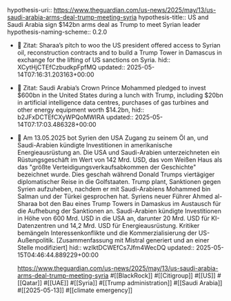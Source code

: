 hypothesis-uri:: https://www.theguardian.com/us-news/2025/may/13/us-saudi-arabia-arms-deal-trump-meeting-syria
hypothesis-title:: US and Saudi Arabia sign $142bn arms deal as Trump to meet Syrian leader
hypothesis-naming-scheme:: 0.2.0

- 📌 Zitat: Sharaa’s pitch to woo the US president offered access to Syrian oil, reconstruction contracts and to build a Trump Tower in Damascus in exchange for the lifting of US sanctions on Syria.
  hid:: XCytHjCTEfCzbudkpFpfMQ
  updated:: 2025-05-14T07:16:31.203163+00:00
- 📌 Zitat: Saudi Arabia’s Crown Prince Mohammed pledged to invest $600bn in the United States during a lunch with Trump, including $20bn in artificial intelligence data centres, purchases of gas turbines and other energy equipment worth $14.2bn,
  hid:: b2JFxDCTEfCXyWPQoMWIRA
  updated:: 2025-05-14T07:17:03.486328+00:00
- 📝 Am 13.05.2025 bot Syrien den USA Zugang zu seinem Öl an, und Saudi-Arabien kündigte Investitionen in amerikanische Energieausrüstung an. Die USA und Saudi-Arabien unterzeichneten ein Rüstungsgeschäft im Wert von 142 Mrd. USD, das vom Weißen Haus als das "größte Verteidigungsverkaufsabkommen der Geschichte" bezeichnet wurde. Dies geschah während Donald Trumps viertägiger diplomatischer Reise in die Golfstaaten. Trump plant, Sanktionen gegen Syrien aufzuheben, nachdem er mit Saudi-Arabiens Mohammed bin Salman und der Türkei gesprochen hat. Syriens neuer Führer Ahmed al-Sharaa bot den Bau eines Trump Towers in Damaskus im Austausch für die Aufhebung der Sanktionen an. Saudi-Arabien kündigte Investitionen in Höhe von 600 Mrd. USD in die USA an, darunter 20 Mrd. USD für KI-Datenzentren und 14,2 Mrd. USD für Energieausrüstung. Kritiker bemängeln Interessenkonflikte und die Kommerzialisierung der US-Außenpolitik. [Zusammenfassung mit Mistral generiert und an einer Stelle modifiziert]
  hid:: wzIktDCWEfCs7Jfm4WecDQ
  updated:: 2025-05-15T04:46:44.889229+00:00
  
  https://www.theguardian.com/us-news/2025/may/13/us-saudi-arabia-arms-deal-trump-meeting-syria #[[BlackRock]] #[[Citigroup]] #[[US]] #[[Qatar]] #[[UAE]] #[[Syria]] #[[Trump administration]] #[[Saudi Arabia]] #[[2025-05-13]] #[[climate emergency]]